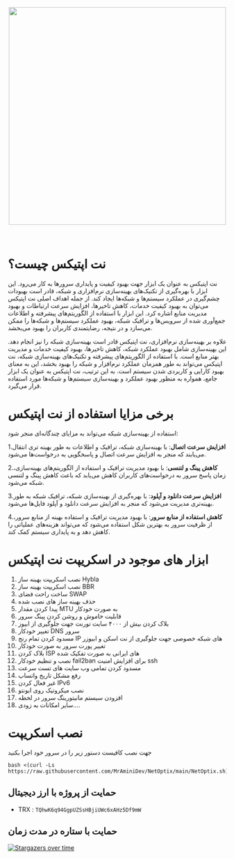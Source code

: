 <div align="center"><img src="https://raw.githubusercontent.com/MrAminiDev/NetOptix/main/NetOptix.JPG" width="500"></div>
<div align="center">
</div>
<br><br>

<div align="center">
</div>

# نت اپتیکس چیست؟
نت اپتیکس به عنوان یک ابزار جهت بهبود کیفیت و پایداری سرورها به کار می‌رود. این ابزار با بهره‌گیری از تکنیک‌های بهینه‌سازی نرم‌افزاری و شبکه، قادر است بهبودات چشم‌گیری در عملکرد سیستم‌ها و شبکه‌ها ایجاد کند. از جمله اهداف اصلی نت اپتیکس می‌توان به بهبود کیفیت خدمات، کاهش تاخیرها، افزایش سرعت ارتباطات و بهبود مدیریت منابع اشاره کرد. این ابزار با استفاده از الگوریتم‌های پیشرفته و اطلاعات جمع‌آوری شده از سرویس‌ها و ترافیک شبکه، بهبود عملکرد سیستم‌ها و شبکه‌ها را ممکن می‌سازد و در نتیجه، رضایتمندی کاربران را بهبود می‌بخشد.

علاوه بر بهینه‌سازی نرم‌افزاری، نت اپتیکس قادر است بهینه‌سازی شبکه را نیز انجام دهد. این بهینه‌سازی شامل بهبود عملکرد شبکه، کاهش تاخیرها، بهبود کیفیت خدمات و مدیریت بهتر منابع است. با استفاده از الگوریتم‌های پیشرفته و تکنیک‌های بهینه‌سازی شبکه، نت اپتیکس می‌تواند به طور همزمان عملکرد نرم‌افزار و شبکه را بهبود بخشد، این به معنای بهبود کارایی و کاربردی شدن سیستم است. به این ترتیب، نت اپتیکس به عنوان یک ابزار جامع، همواره به منظور بهبود عملکرد و بهینه‌سازی سیستم‌ها و شبکه‌ها مورد استفاده قرار می‌گیرد.

# برخی مزایا استفاده از نت اپتیکس

استفاده از بهینه‌سازی شبکه می‌تواند به مزایای چندگانه‌ای منجر شود:

1.**افزایش سرعت اتصال**: با بهینه‌سازی شبکه، ترافیک و اطلاعات به طور بهینه تری انتقال می‌یابند که منجر به افزایش سرعت اتصال و پاسخگویی به درخواست‌ها می‌شود.

2.**کاهش پینگ و لتنسی**: با بهبود مدیریت ترافیک و استفاده از الگوریتم‌های بهینه‌سازی، زمان پاسخ سرور به درخواست‌های کاربران کاهش می‌یابد که باعث کاهش پینگ و لتنسی شبکه می‌شود.

3.**افزایش سرعت دانلود و آپلود**: با بهره‌گیری از بهینه‌سازی شبکه، ترافیک شبکه به طور بهینه‌تری مدیریت می‌شود که منجر به افزایش سرعت دانلود و آپلود فایل‌ها می‌شود.

4.**کاهش استفاده از منابع سرور**: با بهبود مدیریت ترافیک و استفاده بهینه از منابع سرور، از ظرفیت سرور به بهترین شکل استفاده می‌شود که می‌تواند هزینه‌های عملیاتی را کاهش دهد و به پایداری سیستم کمک کند.

# ابزار های موجود در اسکریپت نت اپتیکس
1. نصب اسکریپت بهینه ساز Hybla
2. نصب اسکریپت بهینه ساز BBR
3. ساخت راحت فضای SWAP
4. حذف بهینه ساز های نصب شده
5. پیدا کردن مقدار MTU به صورت خودکار
6. قابلیت خاموش و روشن کردن پینگ سرور
7. بلاک کردن بیش از ۴۰۰۰ سایت تورنت جهت جلوگیری از ابیوز
8. تغییر خودکار DNS سرور
9. مسدود کردن تمام رنج IP های شبکه خصوصی جهت جلوگیری از نت اسکن و ابیوزر
10. تغییر پورت سرور به صورت خودکار
11. بلاک کردن ISP های ایرانی به صورت تفکیک شده
12. نصب و تنظیم خودکار fail2ban برای افزایش امنیت ssh
13. مسدود کردن تمامی وب سایت های تست سرعت
14. رفع مشکل تاریخ واتساپ
15. غیر فعال کردن IPv6
16. نصب میکروتیک روی ابونتو
17. افزودن سیستم مانیتورینگ سرور در لحظه
18. سایر امکانات به زودی....

# نصب اسکریپت
جهت نصب کافیست دستور زیر را در سرور خود اجرا بکنید
```
bash <(curl -Ls https://raw.githubusercontent.com/MrAminiDev/NetOptix/main/NetOptix.sh)
```

##  حمایت از پروژه با ارز دیجیتال 
- TRX : `TQhwK6q94GgpUZSsHBjiUWc6xAHz5Df9mW`

## حمایت با ستاره در مدت زمان
[![Stargazers over time](https://starchart.cc/MrAminiDev/NetOptix.svg?variant=adaptive)](https://starchart.cc/MrAminiDev/NetOptix)
